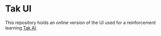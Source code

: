 # Tak UI
This repository holds an online version of the UI used for a reinforcement learning [Tak AI](https://github.com/jacknugent1529/tak_ai).
